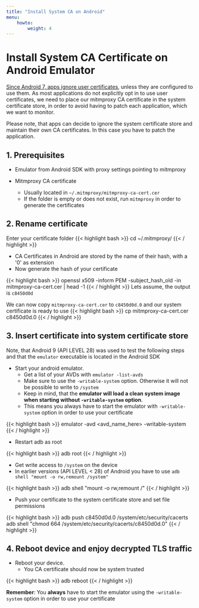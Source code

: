 ```yaml
---
title: "Install System CA on Android"
menu:
    howto:
        weight: 4
---
```


# Install System CA Certificate on Android Emulator

[Since Android 7, apps ignore user certificates](https://android-developers.googleblog.com/2016/07/changes-to-trusted-certificate.html), unless they are configured to use them.
As most applications do not explicitly opt in to use user certificates, we need to place our mitmproxy CA certificate in the system certificate store,
in order to avoid having to patch each application, which we want to monitor.

Please note, that apps can decide to ignore the system certificate store and maintain their own CA certificates. In this case you have to patch the application.

## 1. Prerequisites

  - Emulator from Android SDK with proxy settings pointing to mitmproxy

  - Mitmproxy CA certificate
    - Usually located in `~/.mitmproxy/mitmproxy-ca-cert.cer`
    - If the folder is empty or does not exist, run `mitmproxy` in order to generate the certificates
    
## 2. Rename certificate
Enter your certificate folder
{{< highlight bash  >}}
cd ~/.mitmproxy/
{{< / highlight >}}

  - CA Certificates in Android are stored by the name of their hash, with a '0' as extension
  - Now generate the hash of your certificate
  
{{< highlight bash  >}}
openssl x509 -inform PEM -subject_hash_old -in mitmproxy-ca-cert.cer | head -1
{{< / highlight >}}
Lets assume, the output is `c8450d0d`

We can now copy `mitmproxy-ca-cert.cer` to `c8450d0d.0` and our system certificate is ready to use
{{< highlight bash  >}}
cp mitmproxy-ca-cert.cer c8450d0d.0
{{< / highlight >}}

## 3. Insert certificate into system certificate store

Note, that Android 9 (API LEVEL 28) was used to test the following steps and that the `emulator` executable is located in the Android SDK

  - Start your android emulator. 
     - Get a list of your AVDs with `emulator -list-avds`
     - Make sure to use the `-writable-system` option. Otherwise it will not be possible to write to `/system`
     - Keep in mind, that the **emulator will load a clean system image when starting without `-writable-system` option**.
     - This means you always have to start the emulator with `-writable-system` option in order to use your certificate

{{< highlight bash  >}}
emulator -avd <avd_name_here> -writable-system
{{< / highlight >}}

  - Restart adb as root
  
{{< highlight bash  >}}
adb root
{{< / highlight >}}

  - Get write access to `/system` on the device
  - In earlier versions (API LEVEL < 28) of Android you have to use `adb shell "mount -o rw,remount /system"`
  
{{< highlight bash  >}}
adb shell "mount -o rw,remount /"
{{< / highlight >}}

  - Push your certificate to the system certificate store and set file permissions
  
{{< highlight bash  >}}
adb push c8450d0d.0 /system/etc/security/cacerts
adb shell "chmod 664 /system/etc/security/cacerts/c8450d0d.0"
{{< / highlight >}}

## 4. Reboot device and enjoy decrypted TLS traffic

  - Reboot your device. 
     - You CA certificate should now be system trusted
         
{{< highlight bash  >}}
adb reboot
{{< / highlight >}}

**Remember**: You **always** have to start the emulator using the `-writable-system` option in order to use your certificate
